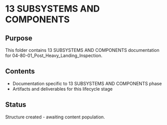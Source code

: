 # 13 SUBSYSTEMS AND COMPONENTS

## Purpose
This folder contains 13 SUBSYSTEMS AND COMPONENTS documentation for 04-80-01_Post_Heavy_Landing_Inspection.

## Contents
- Documentation specific to 13 SUBSYSTEMS AND COMPONENTS phase
- Artifacts and deliverables for this lifecycle stage

## Status
Structure created - awaiting content population.
